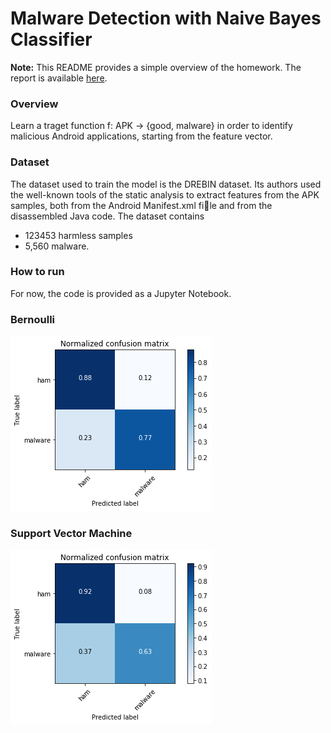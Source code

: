 # Malware Detection with Naive Bayes Classifier

**Note:** This README provides a simple overview of the homework. The report is available [here](Homework1/report).

### Overview
Learn a traget function f: APK -> {good, malware} in order to identify malicious Android applications, starting from the feature vector. 

### Dataset
The dataset used to train the model is the DREBIN dataset. Its authors used the well-known tools of the static analysis to extract features from the APK samples, both from the Android Manifest.xml file and from the disassembled Java code.
The dataset contains 

* 123453 harmless samples
* 5,560 malware.

### How to run
For now, the code is provided as a Jupyter Notebook.

### Bernoulli
![Bernoulli confusion matrix](Homework1/report/cnf_m_bernoulli.png)

### Support Vector Machine
![SVM confusion matrix](Homework1/report/cnf_m_svm.png)
